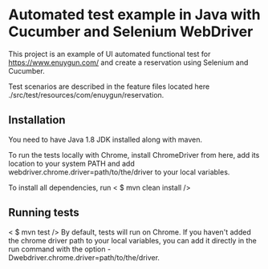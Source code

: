 # Automated test example in Java with Cucumber and Selenium WebDriver
This project is an example of UI automated functional test for https://www.enuygun.com/ and create a reservation using Selenium and Cucumber.

Test scenarios are described in the feature files located here ./src/test/resources/com/enuygun/reservation.


## Installation
You need to have Java 1.8 JDK installed along with maven.

To run the tests locally with Chrome, install ChromeDriver from here, add its location to your system PATH and add webdriver.chrome.driver=path/to/the/driver to your local variables.

To install all dependencies, run
< $ mvn clean install />

## Running tests
< $ mvn test />
By default, tests will run on Chrome. If you haven't added the chrome driver path to your local variables, you can add it directly in the run command with the option -Dwebdriver.chrome.driver=path/to/the/driver.
